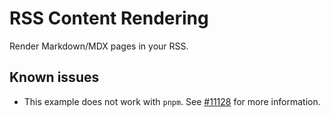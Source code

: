 # RSS Content Rendering

Render Markdown/MDX pages in your RSS.

## Known issues

- This example does not work with `pnpm`. See [#11128](https://github.com/withastro/astro/issues/11128) for more information.
